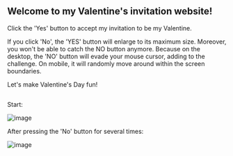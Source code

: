## Welcome to my Valentine's invitation website!

Click the 'Yes' button to accept my invitation to be my Valentine.

If you click 'No', the 'YES' button will enlarge to its maximum size. Moreover, you won't be able to catch the NO button anymore.  Because on the desktop, the 'NO' button will evade your mouse cursor, adding to the challenge. On mobile, it will randomly move around within the screen boundaries.

Let's make Valentine's Day fun!

##
Start:

![image](https://github.com/OlenaPosternak/be_my_valentine/assets/101277404/503d93ae-b6dd-4395-983f-73752942bc5b)

After pressing the 'No' button for several times:

![image](https://github.com/OlenaPosternak/be_my_valentine/assets/101277404/b2b93686-7aaf-478c-80d1-171608defa7a)


